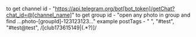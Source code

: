 to get channel id - "https://api.telegram.org/bot[bot_token]/getChat?chat_id=@[channel_name]"
to get group id - "open any photo in group and find ...photo-[groupId]-123123123..."
example postTags - "&#13;", "#test", "#test@test", /\[club173615149\|(.\*?)\]/
